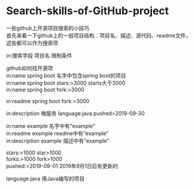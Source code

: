 # Search-skills-of-GitHub-project  
一些github上开源项目搜索的小技巧  
首先来看一下github上的一般项目结构：项目名、描述、源代码、readme文件，这些都可以作为搜索项  

in:搜索字段 项目名 限制条件  

github如何找开源项  
in:name spring boot 				名字中包含spring boot的项目  
in:name spring boot stars:>3000 	starts大于3000  
in:name spring boot fork:>3000  

in:readme spring boot fork:>3000   

in:description 微服务 language:java pushed>2019-09-30  

in:name example 名字中有“example”  
in:readme example readme中有“example”  
in:description example 描述中有“example”  

stars:>1000 star>1000  
forks:>1000 fork>1000  
pushed:>2019-09-01 2019年9月1日后有更新的  

language:java 用Java编写的项目  
